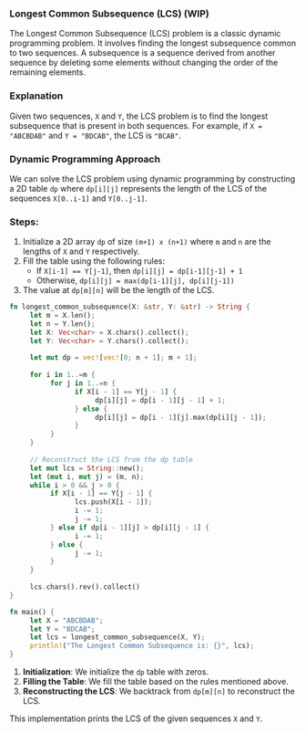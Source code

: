 ### Longest Common Subsequence (LCS) (WIP)

The Longest Common Subsequence (LCS) problem is a classic dynamic programming problem. It involves finding the longest subsequence common to two sequences. A subsequence is a sequence derived from another sequence by deleting some elements without changing the order of the remaining elements.

### Explanation

Given two sequences, `X` and `Y`, the LCS problem is to find the longest subsequence that is present in both sequences. For example, if `X = "ABCBDAB"` and `Y = "BDCAB"`, the LCS is `"BCAB"`.

### Dynamic Programming Approach

We can solve the LCS problem using dynamic programming by constructing a 2D table `dp` where `dp[i][j]` represents the length of the LCS of the sequences `X[0..i-1]` and `Y[0..j-1]`.

### Steps:
1. Initialize a 2D array `dp` of size `(m+1) x (n+1)` where `m` and `n` are the lengths of `X` and `Y` respectively.
2. Fill the table using the following rules:
    - If `X[i-1] == Y[j-1]`, then `dp[i][j] = dp[i-1][j-1] + 1`
    - Otherwise, `dp[i][j] = max(dp[i-1][j], dp[i][j-1])`
3. The value at `dp[m][n]` will be the length of the LCS.

```rust
fn longest_common_subsequence(X: &str, Y: &str) -> String {
     let m = X.len();
     let n = Y.len();
     let X: Vec<char> = X.chars().collect();
     let Y: Vec<char> = Y.chars().collect();
     
     let mut dp = vec![vec![0; n + 1]; m + 1];
     
     for i in 1..=m {
          for j in 1..=n {
                if X[i - 1] == Y[j - 1] {
                     dp[i][j] = dp[i - 1][j - 1] + 1;
                } else {
                     dp[i][j] = dp[i - 1][j].max(dp[i][j - 1]);
                }
          }
     }
     
     // Reconstruct the LCS from the dp table
     let mut lcs = String::new();
     let (mut i, mut j) = (m, n);
     while i > 0 && j > 0 {
          if X[i - 1] == Y[j - 1] {
                lcs.push(X[i - 1]);
                i -= 1;
                j -= 1;
          } else if dp[i - 1][j] > dp[i][j - 1] {
                i -= 1;
          } else {
                j -= 1;
          }
     }
     
     lcs.chars().rev().collect()
}

fn main() {
     let X = "ABCBDAB";
     let Y = "BDCAB";
     let lcs = longest_common_subsequence(X, Y);
     println!("The Longest Common Subsequence is: {}", lcs);
}
```

1. **Initialization**: We initialize the `dp` table with zeros.
2. **Filling the Table**: We fill the table based on the rules mentioned above.
3. **Reconstructing the LCS**: We backtrack from `dp[m][n]` to reconstruct the LCS.

This implementation prints the LCS of the given sequences `X` and `Y`.
